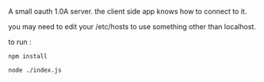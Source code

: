 A small oauth 1.0A server. the client side app knows how to connect to it.

you may need to edit your /etc/hosts to use something other than localhost.

to run :

    npm install

    node ./index.js
